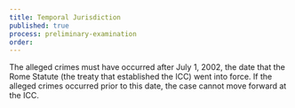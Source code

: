 ```yaml
---
title: Temporal Jurisdiction
published: true
process: preliminary-examination
order:
---
```



The alleged crimes must have occurred after July 1, 2002, the date that the Rome Statute (the treaty that established the ICC) went into force. If the alleged crimes occurred prior to this date, the case cannot move forward at the ICC.&nbsp;